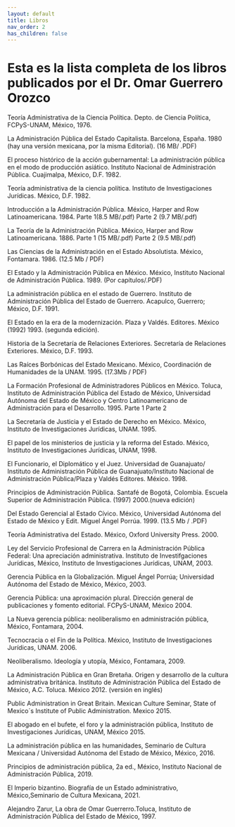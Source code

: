 ```yaml
---
layout: default
title: Libros
nav_order: 2
has_children: false
---
```


# Esta es la lista completa de los libros publicados por el Dr. Omar Guerrero Orozco

Teoría Administrativa de la Ciencia Política. Depto. de Ciencia Política, FCPyS-UNAM, México, 1976.

La Administración Pública del Estado Capitalista. Barcelona, España. 1980 (hay una versión mexicana, por la misma Editorial). (16 MB/ .PDF)

El proceso histórico de la acción gubernamental: La administración pública en el modo de producción asiático. Instituto Nacional de Administración Pública. Cuajimalpa, México, D.F. 1982.

Teoría administrativa de la ciencia política. Instituto de Investigaciones Jurídicas. México, D.F. 1982.

Introducción a la Administración Pública. México, Harper and Row Latinoamericana. 1984.
Parte 1(8.5 MB/.pdf)
Parte 2 (9.7 MB/.pdf)

La Teoría de la Administración Pública. México, Harper and Row Latinoamericana. 1886.
Parte 1 (15 MB/.pdf)
Parte 2 (9.5 MB/.pdf)

Las Ciencias de la Administración en el Estado Absolutista.  México, Fontamara. 1986. (12.5 Mb / PDF)

El Estado y la Administración Pública en México.  México, Instituto Nacional de Administración Pública. 1989. (Por capítulos/.PDF)

La administración pública en el estado de Guerrero. Instituto de Administración Pública del Estado de Guerrero. Acapulco, Guerrero; México, D.F. 1991.

El Estado en la era de la modernización. Plaza y Valdés. Editores. México (1992) 1993. (segunda edición).

Historia de la Secretaría de Relaciones Exteriores. Secretaría de Relaciones Exteriores. México, D.F. 1993.

Las Raíces Borbónicas del Estado Mexicano. México, Coordinación de Humanidades de la UNAM. 1995. (17.3Mb / PDF)

La Formación Profesional de Administradores Públicos en México. Toluca, Instituto de Administración Pública del Estado de México, Universidad Autónoma del Estado de México y Centro Latinoamericano de Administración para el Desarrollo. 1995.
Parte 1
Parte 2

La Secretaría de Justicia y el Estado de Derecho en México. México, Instituto de Investigaciones Jurídicas, UNAM. 1995.

El papel de los ministerios de justicia y la reforma del Estado. México, Instituto de Investigaciones Jurídicas, UNAM, 1998.

El Funcionario, el Diplomático y el Juez. Universidad de Guanajuato/ Instituto de Administración Pública de Guanajuato/Instituto Nacional de Administración Pública/Plaza y Valdés Editores. México. 1998.

Principios de Administración Pública. Santafé de Bogotá, Colombia. Escuela Superior de Administración Pública. (1997) 2000.(nueva edición)

Del Estado Gerencial al Estado Cívico. México, Universidad Autónoma del Estado de México y Edit. Miguel Ángel Porrúa. 1999. (13.5 Mb / .PDF)

Teoría Administrativa del Estado. México, Oxford University Press. 2000.

Ley del Servicio Profesional de Carrera en la Administración Pública Federal: Una apreciación administrativa. Instituto de Investifgaciones Jurídicas, México, Instituto de Investigaciones Jurídicas, UNAM, 2003.

Gerencia Pública en la Globalización. Miguel Ángel Porrúa; Universidad Autónoma del Estado de México, México, 2003.

Gerencia Pública: una aproximación plural. Dirección general de publicaciones y fomento editorial. FCPyS-UNAM, México 2004.

La Nueva gerencia pública: neoliberalismo en administración pública, México, Fontamara, 2004.

Tecnocracia o el Fin de la Política. México, Instituto de Investigaciones Jurídicas, UNAM. 2006.

Neoliberalismo. Ideología y utopía, México, Fontamara, 2009.

La Administración Pública en Gran Bretaña. Origen y desarrollo de la cultura administrativa británica. Instituto de Administración Pública del Estado de México, A.C. Toluca. México 2012. (versión en inglés)

Public Administration in Great Britain. Mexican Culture Seminar, State of Mexico´s Institute of Public Administration. Mexico 2015.

El abogado en el bufete, el foro y la administración pública, Instituto de Investigaciones Jurídicas, UNAM, México 2015.

La administración pública en las humanidades, Seminario de Cultura Mexicana / Universidad Autónoma del Estado de México, México, 2016.

Principios de administración pública, 2a ed., México, Instituto Nacional de Administración Pública, 2019.

El Imperio bizantino. Biografía de un Estado administrativo, México,Seminario de Cultura Mexicana, 2021.

Alejandro Zarur, La obra de Omar Guerrerro.Toluca, Instituto de Administración Pública del Estado de México, 1997.
